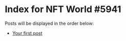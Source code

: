 # Index for NFT World #5941
Posts will be displayed in the order below:

- [Your first post](./001-first.md)

